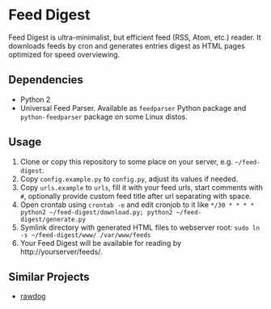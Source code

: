 # Feed Digest
Feed Digest is ultra-minimalist, but efficient feed (RSS, Atom, etc.) reader. It downloads feeds by cron and generates entries digest as HTML pages optimized for speed overviewing.

## Dependencies
- Python 2
- Universal Feed Parser. Available as `feedparser` Python package and `python-feedparser` package on some Linux distos.

## Usage
1. Clone or copy this repository to some place on your server, e.g. `~/feed-digest`.
2. Copy `config.example.py` to `config.py`, adjust its values if needed.
3. Copy `urls.example` to `urls`, fill it with your feed urls, start comments with `#`, optionally provide custom feed title after url separating with space.
4. Open crontab using `crontab -e` and edit cronjob to it like `*/30 * * * * python2 ~/feed-digest/download.py; python2 ~/feed-digest/generate.py`
5. Symlink directory with generated HTML files to webserver root: `sudo ln -s ~/feed-digest/www/ /var/www/feeds`
6. Your Feed Digest will be available for reading by http://yourserver/feeds/.

## Similar Projects
- [rawdog](http://offog.org/code/rawdog/)
